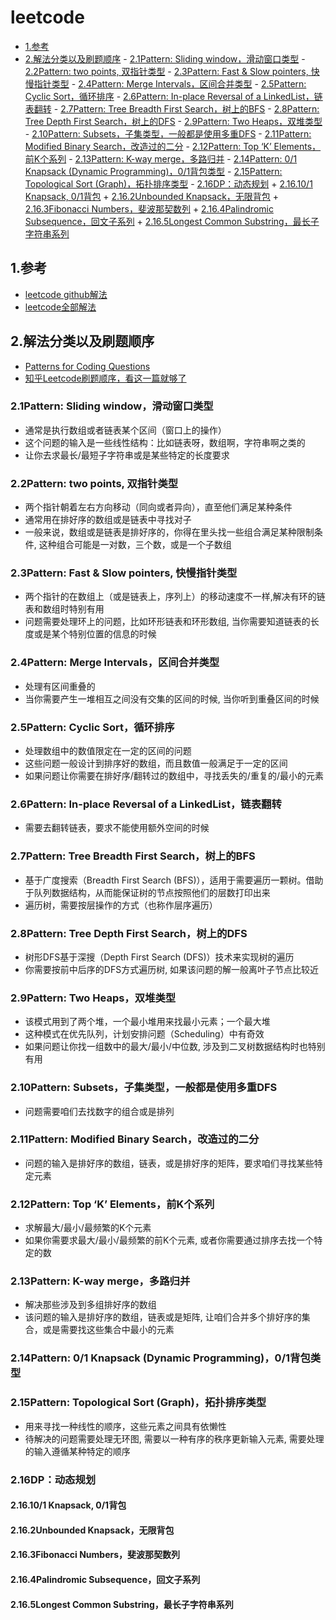 # leetcode

<!-- vim-markdown-toc Marked -->

* [1.参考](#1.参考)
* [2.解法分类以及刷题顺序](#2.解法分类以及刷题顺序)
        - [2.1Pattern: Sliding window，滑动窗口类型](#2.1pattern:-sliding-window，滑动窗口类型)
        - [2.2Pattern: two points, 双指针类型](#2.2pattern:-two-points,-双指针类型)
        - [2.3Pattern: Fast & Slow pointers, 快慢指针类型](#2.3pattern:-fast-&-slow-pointers,-快慢指针类型)
        - [2.4Pattern: Merge Intervals，区间合并类型](#2.4pattern:-merge-intervals，区间合并类型)
        - [2.5Pattern: Cyclic Sort，循环排序](#2.5pattern:-cyclic-sort，循环排序)
        - [2.6Pattern: In-place Reversal of a LinkedList，链表翻转](#2.6pattern:-in-place-reversal-of-a-linkedlist，链表翻转)
        - [2.7Pattern: Tree Breadth First Search，树上的BFS](#2.7pattern:-tree-breadth-first-search，树上的bfs)
        - [2.8Pattern: Tree Depth First Search，树上的DFS](#2.8pattern:-tree-depth-first-search，树上的dfs)
        - [2.9Pattern: Two Heaps，双堆类型](#2.9pattern:-two-heaps，双堆类型)
        - [2.10Pattern: Subsets，子集类型，一般都是使用多重DFS](#2.10pattern:-subsets，子集类型，一般都是使用多重dfs)
        - [2.11Pattern: Modified Binary Search，改造过的二分](#2.11pattern:-modified-binary-search，改造过的二分)
        - [2.12Pattern: Top ‘K’ Elements，前K个系列](#2.12pattern:-top-‘k’-elements，前k个系列)
        - [2.13Pattern: K-way merge，多路归并](#2.13pattern:-k-way-merge，多路归并)
        - [2.14Pattern: 0/1 Knapsack (Dynamic Programming)，0/1背包类型](#2.14pattern:-0/1-knapsack-(dynamic-programming)，0/1背包类型)
        - [2.15Pattern: Topological Sort (Graph)，拓扑排序类型](#2.15pattern:-topological-sort-(graph)，拓扑排序类型)
        - [2.16DP：动态规划](#2.16dp：动态规划)
                + [2.16.10/1 Knapsack, 0/1背包](#2.16.10/1-knapsack,-0/1背包)
                + [2.16.2Unbounded Knapsack，无限背包](#2.16.2unbounded-knapsack，无限背包)
                + [2.16.3Fibonacci Numbers，斐波那契数列](#2.16.3fibonacci-numbers，斐波那契数列)
                + [2.16.4Palindromic Subsequence，回文子系列](#2.16.4palindromic-subsequence，回文子系列)
                + [2.16.5Longest Common Substring，最长子字符串系列](#2.16.5longest-common-substring，最长子字符串系列)

<!-- vim-markdown-toc -->

## 1.参考

- [leetcode github解法](https://github.com/azl397985856/leetcode)
- [leetcode全部解法](https://github.com/csujedihy/lc-all-solutions)

## 2.解法分类以及刷题顺序

- [Patterns for Coding Questions](https://www.educative.io/courses/grokking-the-coding-interview?aff=K7qB)
- [知乎Leetcode刷题顺序，看这一篇就够了](https://zhuanlan.zhihu.com/p/161036474)

### 2.1Pattern: Sliding window，滑动窗口类型

- 通常是执行数组或者链表某个区间（窗口上的操作）
- 这个问题的输入是一些线性结构：比如链表呀，数组啊，字符串啊之类的
- 让你去求最长/最短子字符串或是某些特定的长度要求 

### 2.2Pattern: two points, 双指针类型

- 两个指针朝着左右方向移动（同向或者异向），直至他们满足某种条件
- 通常用在排好序的数组或是链表中寻找对子
- 一般来说，数组或是链表是排好序的，你得在里头找一些组合满足某种限制条件, 这种组合可能是一对数，三个数，或是一个子数组

### 2.3Pattern: Fast & Slow pointers, 快慢指针类型

- 两个指针的在数组上（或是链表上，序列上）的移动速度不一样,解决有环的链表和数组时特别有用
- 问题需要处理环上的问题，比如环形链表和环形数组, 当你需要知道链表的长度或是某个特别位置的信息的时候

### 2.4Pattern: Merge Intervals，区间合并类型

- 处理有区间重叠的
- 当你需要产生一堆相互之间没有交集的区间的时候, 当你听到重叠区间的时候

### 2.5Pattern: Cyclic Sort，循环排序

- 处理数组中的数值限定在一定的区间的问题
- 这些问题一般设计到排序好的数组，而且数值一般满足于一定的区间
- 如果问题让你需要在排好序/翻转过的数组中，寻找丢失的/重复的/最小的元素

### 2.6Pattern: In-place Reversal of a LinkedList，链表翻转

- 需要去翻转链表，要求不能使用额外空间的时候

### 2.7Pattern: Tree Breadth First Search，树上的BFS

- 基于广度搜索（Breadth First Search (BFS)），适用于需要遍历一颗树。借助于队列数据结构，从而能保证树的节点按照他们的层数打印出来
- 遍历树，需要按层操作的方式（也称作层序遍历）

### 2.8Pattern: Tree Depth First Search，树上的DFS

- 树形DFS基于深搜（Depth First Search (DFS)）技术来实现树的遍历
- 你需要按前中后序的DFS方式遍历树, 如果该问题的解一般离叶子节点比较近

### 2.9Pattern: Two Heaps，双堆类型

- 该模式用到了两个堆，一个最小堆用来找最小元素；一个最大堆
- 这种模式在优先队列，计划安排问题（Scheduling）中有奇效
- 如果问题让你找一组数中的最大/最小/中位数, 涉及到二叉树数据结构时也特别有用

### 2.10Pattern: Subsets，子集类型，一般都是使用多重DFS

- 问题需要咱们去找数字的组合或是排列

### 2.11Pattern: Modified Binary Search，改造过的二分

- 问题的输入是排好序的数组，链表，或是排好序的矩阵，要求咱们寻找某些特定元素

### 2.12Pattern: Top ‘K’ Elements，前K个系列

- 求解最大/最小/最频繁的K个元素
- 如果你需要求最大/最小/最频繁的前K个元素, 或者你需要通过排序去找一个特定的数

### 2.13Pattern: K-way merge，多路归并

- 解决那些涉及到多组排好序的数组
- 该问题的输入是排好序的数组，链表或是矩阵, 让咱们合并多个排好序的集合，或是需要找这些集合中最小的元素

### 2.14Pattern: 0/1 Knapsack (Dynamic Programming)，0/1背包类型

### 2.15Pattern: Topological Sort (Graph)，拓扑排序类型

- 用来寻找一种线性的顺序，这些元素之间具有依懒性
- 待解决的问题需要处理无环图, 需要以一种有序的秩序更新输入元素, 需要处理的输入遵循某种特定的顺序

### 2.16DP：动态规划

#### 2.16.10/1 Knapsack, 0/1背包

#### 2.16.2Unbounded Knapsack，无限背包

#### 2.16.3Fibonacci Numbers，斐波那契数列

#### 2.16.4Palindromic Subsequence，回文子系列

#### 2.16.5Longest Common Substring，最长子字符串系列
